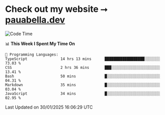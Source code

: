 # Check out my website ⭢ [pauabella.dev](https://pauabella.dev)

<!--START_SECTION:waka-->
![Code Time](http://img.shields.io/badge/Code%20Time-4%2C026%20hrs%2032%20mins-blue)

📊 **This Week I Spent My Time On** 

```text
💬 Programming Languages: 
TypeScript               14 hrs 13 mins      ██████████████████░░░░░░░   73.03 % 
CSS                      2 hrs 36 mins       ███░░░░░░░░░░░░░░░░░░░░░░   13.41 % 
Bash                     50 mins             █░░░░░░░░░░░░░░░░░░░░░░░░   04.31 % 
Markdown                 35 mins             █░░░░░░░░░░░░░░░░░░░░░░░░   03.04 % 
JavaScript               34 mins             █░░░░░░░░░░░░░░░░░░░░░░░░   02.95 % 
```


 Last Updated on 30/01/2025 16:06:29 UTC
<!--END_SECTION:waka-->

